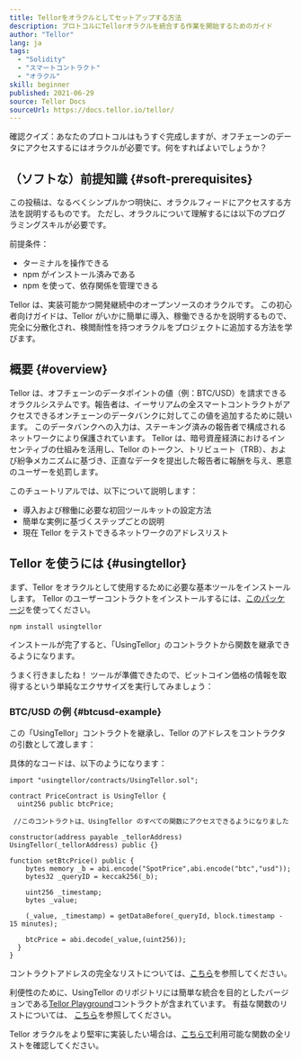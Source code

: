 ```yaml
---
title: Tellorをオラクルとしてセットアップする方法
description: プロトコルにTellorオラクルを統合する作業を開始するためのガイド
author: "Tellor"
lang: ja
tags:
  - "Solidity"
  - "スマートコントラクト"
  - "オラクル"
skill: beginner
published: 2021-06-29
source: Tellor Docs
sourceUrl: https://docs.tellor.io/tellor/
---
```


確認クイズ：あなたのプロトコルはもうすぐ完成しますが、オフチェーンのデータにアクセスするにはオラクルが必要です。何をすればよいでしょうか？

## （ソフトな）前提知識 {#soft-prerequisites}

この投稿は、なるべくシンプルかつ明快に、オラクルフィードにアクセスする方法を説明するものです。 ただし、オラクルについて理解するには以下のプログラミングスキルが必要です。

前提条件：

- ターミナルを操作できる
- npm がインストール済みである
- npm を使って、依存関係を管理できる

Tellor は、実装可能かつ開発継続中のオープンソースのオラクルです。 この初心者向けガイドは、Tellor がいかに簡単に導入、稼働できるかを説明するもので、完全に分散化され、検閲耐性を持つオラクルをプロジェクトに追加する方法を学びます。

## 概要 {#overview}

Tellor は、オフチェーンのデータポイントの値（例：BTC/USD）を請求できるオラクルシステムです。報告者は、イーサリアムの全スマートコントラクトがアクセスできるオンチェーンのデータバンクに対してこの値を追加するために競います。 このデータバンクへの入力は、ステーキング済みの報告者で構成されるネットワークにより保護されています。 Tellor は、暗号資産経済におけるインセンティブの仕組みを活用し、Tellor のトークン、トリビュート（TRB）、および紛争メカニズムに基づき、正直なデータを提出した報告者に報酬を与え、悪意のユーザーを処罰します。

このチュートリアルでは、以下について説明します：

- 導入および稼働に必要な初回ツールキットの設定方法
- 簡単な実例に基づくステップごとの説明
- 現在 Tellor をテストできるネットワークのアドレスリスト

## Tellor を使うには {#usingtellor}

まず、Tellor をオラクルとして使用するために必要な基本ツールをインストールします。 Tellor のユーザーコントラクトをインストールするには、[このパッケージ](https://github.com/tellor-io/usingtellor)を使ってください。

`npm install usingtellor`

インストールが完了すると、「UsingTellor」のコントラクトから関数を継承できるようになります。

うまく行きましたね！ ツールが準備できたので、ビットコイン価格の情報を取得するという単純なエクササイズを実行してみましょう：

### BTC/USD の例 {#btcusd-example}

この「UsingTellor」コントラクトを継承し、Tellor のアドレスをコントラクタの引数として渡します：

具体的なコードは、以下のようになります：

```solidity
import "usingtellor/contracts/UsingTellor.sol";

contract PriceContract is UsingTellor {
  uint256 public btcPrice;

 //このコントラクトは、UsingTellor のすべての関数にアクセスできるようになりました

constructor(address payable _tellorAddress) UsingTellor(_tellorAddress) public {}

function setBtcPrice() public {
    bytes memory _b = abi.encode("SpotPrice",abi.encode("btc","usd"));
    bytes32 _queryID = keccak256(_b);

    uint256 _timestamp;
    bytes _value;

    (_value, _timestamp) = getDataBefore(_queryId, block.timestamp - 15 minutes);

    btcPrice = abi.decode(_value,(uint256));
  }
}
```

コントラクトアドレスの完全なリストについては、[こちら](https://docs.tellor.io/tellor/the-basics/contracts-reference)を参照してください。

利便性のために、UsingTellor のリポジトリには簡単な統合を目的としたバージョンである[Tellor Playground](https://github.com/tellor-io/TellorPlayground)コントラクトが含まれています。 有益な関数のリストについては、 [こちら](https://github.com/tellor-io/sampleUsingTellor#tellor-playground)を参照してください。

Tellor オラクルをより堅牢に実装したい場合は、[こちらで](https://github.com/tellor-io/usingtellor/blob/master/README.md)利用可能な関数の全リストを確認してください。
